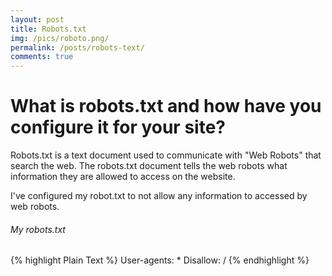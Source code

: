 ```yaml
---
layout: post
title: Robots.txt
img: /pics/roboto.png/
permalink: /posts/robots-text/
comments: true
---
```


# What is robots.txt and how have you configure it for your site?

Robots.txt is a text document used to communicate with "Web Robots" that search the web.
The robots.txt document tells the web robots what information they are allowed to access on the website.

I've configured my robot.txt to not allow any information to accessed by web robots.

###### My robots.txt

{% highlight Plain Text %}
User-agents: *
Disallow: /
{% endhighlight %}